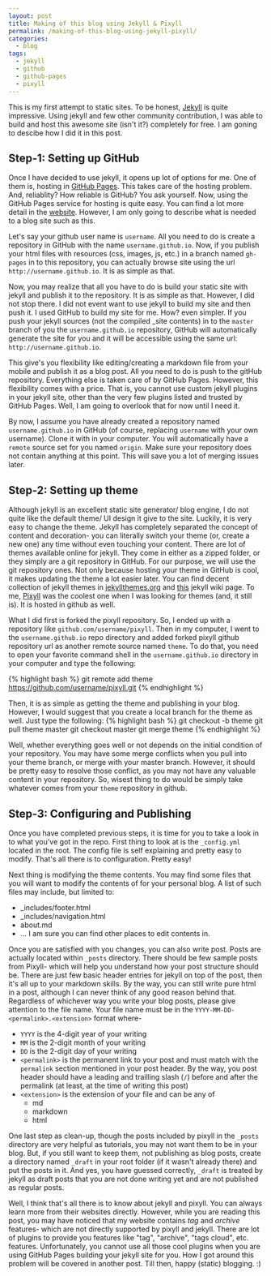 ```yaml
---
layout: post
title: Making of this blog using Jekyll & Pixyll
permalink: /making-of-this-blog-using-jekyll-pixyll/
categories:
  - blog
tags:
  - jekyll
  - github
  - github-pages
  - pixyll
---
```


This is my first attempt to static sites. To be honest, [Jekyll](http://jekyllrb.com/) is quite impressive.
Using jekyll and few other community contribution, I was able to build and host this awesome site (isn't it?) 
completely for free. I am goning to descibe how I did it in this post.

## Step-1: Setting up GitHub

Once I have decided to use jekyll, it opens up lot of options for me. One of them is, hosting in 
[GitHub Pages](https://pages.github.com/). This takes care of the hosting problem. And, reliablity? 
How reliable is GitHub? You ask yourself. Now, using the GitHub Pages service for hosting is quite easy. 
You can find a lot more detail in the [website](https://pages.github.com/). However, I am only going 
to describe what is needed to a blog site such as this.

Let's say your github user name is `username`. All you need to do is create 
a repository in GitHub with the name `username.github.io`. Now, if you publish your html files with resources (css, images, js, etc.)
in a branch named `gh-pages` in to this repository, you can actually browse site using the url
`http://username.github.io`. It is as simple as that.

Now, you may realize that all you have to do is build your static site with jekyll and publish it to the repository. It is as 
simple as that. However, I did not stop there. I did not event want to use jekyll to build my site and then push it. I used GitHub 
to build my site for me. How? even simpler. If you push your jekyll sources (not the compiled _site contents) in to the 
`master` branch of you the `username.github.io` repository, GitHub will automatically generate the site for you and it will be accessible 
using the same url: `http://username.github.io`.

This give's you flexibility like editing/creating a markdown file from your mobile and publish it as a blog post. All you need to do is 
push to the gitHub repository. Everything else is taken care of by GitHub Pages. However, this flexibility comes with a price. That is, 
you cannot use custom jekyll plugins in your jekyll site, other than the very few plugins listed and trusted by GitHub Pages. Well, I am going 
to overlook that for now until I need it.

By now, I assume you have already created a repository named `username.github.io` in GitHub (of course, replacing `username` with your own username).
Clone it with in your computer. You will automatically have a `remote` source set for you named `origin`. Make sure your repository does not contain
anything at this point. This will save you a lot of merging issues later.


## Step-2: Setting up theme

Although jekyll is an excellent static site generator/ blog engine, I do not quite like the default theme/ UI design it give to the site. 
Luckily, it is very easy to change the theme. Jekyll has completely separated the concept of content and decoration- you can literally 
switch your theme (or, create a new one) any time without even touching your content. There are lot of themes available online for jekyll. 
They come in either as a zipped folder, or they simply are a git repository in GitHub. For our purpose, we will use the git repository ones. 
Not only because hosting your theme in GitHub is cool, it makes updating the theme a lot easier later. You can find decent collection of jekyll 
themes in [jekyllthemes.org](http://jekyllthemes.org) and [this](https://github.com/jekyll/jekyll/wiki/Themes) jekyll wiki page. To me,
[Pixyll](https://github.com/johnotander/pixyll) was the coolest one when I was looking for themes (and, it still is). It is hosted in github as well. 

What I did first is forked the pixyll repository. So, I ended up with a repository like `github.com/username/pixyll`. Then in my computer, I went 
to the `username.github.io` repo directory and added forked pixyll github repository url as another remote source named `theme`. To do that, you need
to open your favorite command shell in the `username.github.io` directory in your computer and type the following:

{% highlight bash %}
git remote add theme https://github.com/username/pixyll.git
{% endhighlight %}

Then, it is as simple as getting the theme and publishing in your blog. However, I would suggest that you create a local branch
for the theme as well. Just type the following:
{% highlight bash %}
git checkout -b theme
git pull theme master
git checkout master
git merge theme
{% endhighlight %}



Well, whether everything goes well or not depends on the initial condition of your 
repository. You may have some merge conflicts when you pull into your theme branch, or merge with your master branch. However, it should
be pretty easy to resolve those conflict, as you may not have any valuable content in your repository. So, wisest thing to do would be simply take
whatever comes from your `theme` repository in github.    

## Step-3: Configuring and Publishing

Once you have completed previous steps, it is time for you to take a look in to what you've got in the repo. First thing to look at is the 
`_config.yml` located in the root. The config file is self explaining and pretty easy to modify. That's all there is to configuration. 
Pretty easy!

Next thing is modifying the theme contents. You may find some files that you will want to modify the contents of for your personal blog. A list 
of such files may include, but limited to:
- _includes/footer.html
- _includes/navigation.html
- about.md
- ... I am sure you can find other places to edit contents in.

Once you are satisfied with you changes, you can also write post. Posts are actually located within `_posts` directory. 
There should be few sample posts from Pixyll- which will help you understand how your post structure should be. 
There are just few basic header entries for jekyll on top of the post, then it's all up to your markdown skills. By the
way, you can still write pure html in a post, although I can never think of any good reason behind that. Regardless of 
whichever way you write your blog posts, please give attention to the file name. Your file name must be in the 
`YYYY-MM-DD-<permalink>.<extension>` format where-
- `YYYY` is the 4-digit year of your writing
- `MM` is the 2-digit month of your writing
- `DD` is the 2-digit day of your writing
- `<permalink>` is the permanent link to your post and must match with the `permalink` section mentioned in your post header.
By the way, you post header should have a leading and trailling slash (`/`) before and after the permalink (at least, at the time
of writing this post)
- `<extension>` is the extension of your file and can be any of
  - md
  - markdown
  - html   

One last step as clean-up, though the posts included by pixyll in the `_posts` directory are very helpful as tutorials, 
you may not want them to be in your blog. But, if you still want to keep them, not publishing as blog posts, 
create a directory named `_draft` in your root folder (if it wasn't already there) and put the posts in it. And yes, you have 
guessed correctly, `_draft` is treated by jekyll as draft posts that you are not done writing yet and are not published as 
regular posts.

Well, I think that's all there is to know about jekyll and pixyll. You can always learn more from their websites directly. 
However, while you are reading this post, you may have noticed that my website contains _tag_ and _archive_ features- 
which are not directly supported by pixyll and jekyll. There are lot of plugins to provide you features like "tag", "archive", "tags cloud", 
etc. features. Unfortunately, you cannot use all those cool plugins when you are using GitHub Pages building your jekyll site for you.
How I got around this problem will be covered in another post. Till then, happy (static) blogging. :)